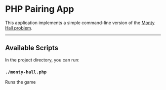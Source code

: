 # PHP Pairing App

This application implements a simple command-line version of
the [Monty Hall problem](https://en.wikipedia.org/wiki/Monty_Hall_problem).

---

## Available Scripts

In the project directory, you can run:

### `./monty-hall.php`

Runs the game


